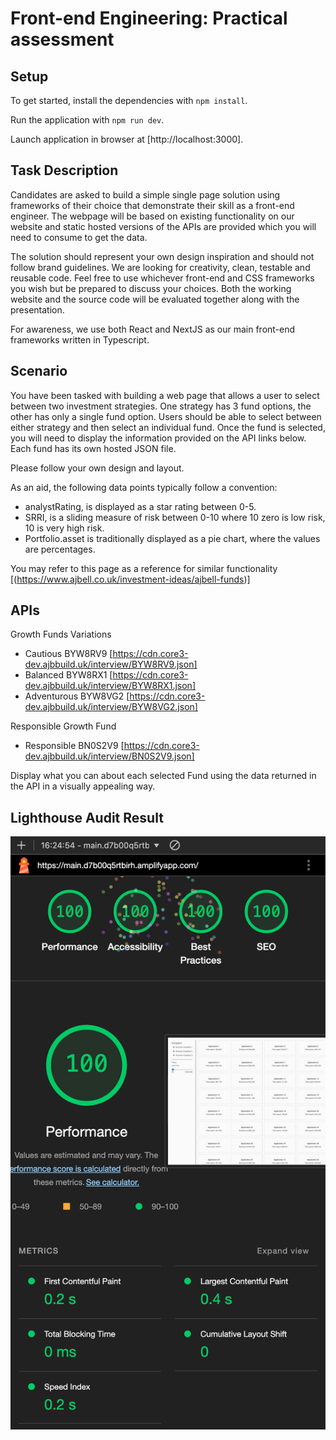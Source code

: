# Front-end Engineering: Practical assessment

## Setup

To get started, install the dependencies with `npm install`.

Run the application with `npm run dev`.

Launch application in browser at [http://localhost:3000].

## Task Description

Candidates are asked to build a simple single page solution using frameworks of their choice that demonstrate their skill as a front-end engineer. The webpage will be based on existing functionality on our website and static hosted versions of the APIs are provided which you will need to consume to get the data.

The solution should represent your own design inspiration and should not follow brand guidelines. We are looking for creativity, clean, testable and reusable code. Feel free to use whichever front-end and CSS frameworks you wish but be prepared to discuss your choices. Both the working website and the source code will be evaluated together along with the presentation.

For awareness, we use both React and NextJS as our main front-end frameworks written in Typescript.

## Scenario

You have been tasked with building a web page that allows a user to select between two investment strategies. One strategy has 3 fund options, the other has only a single fund option. Users should be able to select between either strategy and then select an individual fund. Once the fund is selected, you will need to display the information provided on the API links below. Each fund has its own hosted JSON file.

Please follow your own design and layout.

As an aid, the following data points typically follow a convention:

- analystRating, is displayed as a star rating between 0-5.
- SRRI, is a sliding measure of risk between 0-10 where 10 zero is low risk, 10 is very high risk.
- Portfolio.asset is traditionally displayed as a pie chart, where the values are percentages.

You may refer to this page as a reference for similar functionality [(https://www.ajbell.co.uk/investment-ideas/ajbell-funds)]

## APIs

Growth Funds Variations

- Cautious BYW8RV9 [https://cdn.core3-dev.ajbbuild.uk/interview/BYW8RV9.json]
- Balanced BYW8RX1 [https://cdn.core3-dev.ajbbuild.uk/interview/BYW8RX1.json]
- Adventurous BYW8VG2 [https://cdn.core3-dev.ajbbuild.uk/interview/BYW8VG2.json]

Responsible Growth Fund

- Responsible BN0S2V9 [https://cdn.core3-dev.ajbbuild.uk/interview/BN0S2V9.json]

Display what you can about each selected Fund using the data returned in the API in a visually appealing way.

## Lighthouse Audit Result

![Lighthouse Result](/SCR-20240905-olzn.png)

